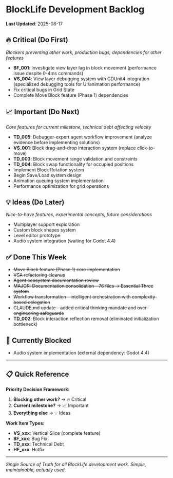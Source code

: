 # BlockLife Development Backlog

**Last Updated**: 2025-08-17

## 🔥 Critical (Do First)
*Blockers preventing other work, production bugs, dependencies for other features*

- **BF_001**: Investigate view layer lag in block movement (performance issue despite 0-4ms commands)
- **VS_004**: View layer debugging system with GDUnit4 integration (specialized debugging tools for UI/animation performance)
- Fix critical bugs in Grid State
- Complete Move Block feature (Phase 1) dependencies

## 📈 Important (Do Next)  
*Core features for current milestone, technical debt affecting velocity*

- **TD_005**: Debugger-expert agent workflow improvement (analyze evidence before implementing solutions)
- **VS_001**: Block drag-and-drop interaction system (replace click-to-move)
- **TD_003**: Block movement range validation and constraints  
- **TD_004**: Block swap functionality for occupied positions
- Implement Block Rotation system
- Begin Save/Load system design
- Animation queuing system implementation
- Performance optimization for grid operations

## 💡 Ideas (Do Later)
*Nice-to-have features, experimental concepts, future considerations*

- Multiplayer support exploration
- Custom block shapes system
- Level editor prototype
- Audio system integration (waiting for Godot 4.4)

## ✅ Done This Week
- ~~Move Block feature (Phase 1) core implementation~~
- ~~VSA refactoring cleanup~~
- ~~Agent ecosystem documentation review~~
- ~~MAJOR: Documentation consolidation - 76 files → Essential Three system~~
- ~~Workflow transformation - intelligent orchestration with complexity-based delegation~~
- ~~CLAUDE.md update - added critical thinking mandate and over-engineering safeguards~~
- **TD_002**: Block interaction reflection removal (eliminated initialization bottleneck)

## 🚧 Currently Blocked
- Audio system implementation (external dependency: Godot 4.4)

---

## 📋 Quick Reference

**Priority Decision Framework:**
1. **Blocking other work?** → 🔥 Critical
2. **Current milestone?** → 📈 Important  
3. **Everything else** → 💡 Ideas

**Work Item Types:**
- **VS_xxx**: Vertical Slice (complete feature)
- **BF_xxx**: Bug Fix
- **TD_xxx**: Technical Debt
- **HF_xxx**: Hotfix

---
*Single Source of Truth for all BlockLife development work. Simple, maintainable, actually used.*